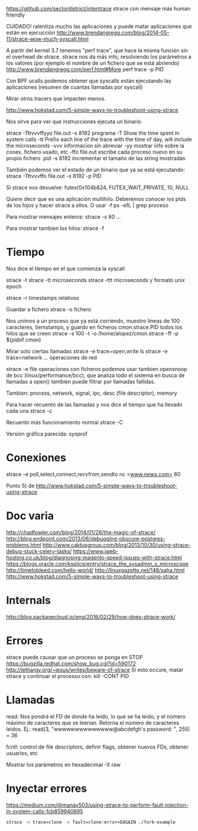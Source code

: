 <https://github.com/sectordistrict/intentrace>
strace con mensaje más human friendly

CUIDADO! ralentiza mucho las aplicaciones y puede matar aplicaciones que están en ejecucción
<http://www.brendangregg.com/blog/2014-05-11/strace-wow-much-syscall.html>

A partir del kernel 3.7 tenemos "perf trace", que hace la misma función sin el overhead de strace.
strace nos da más info, resolviendo los parámetros a los valores (por ejemplo el nombre de un fichero que se está abriendo)
<http://www.brendangregg.com/perf.html#More>
perf trace -p PID

Con BPF ucalls podemos obtener que syscalls están ejecutando las aplicaciones (resumen de cuantas llamadas por syscall)

Mirar otros tracers que impacten menos.

<http://www.hokstad.com/5-simple-ways-to-troubleshoot-using-strace>

Nos sirve para ver que instrucciones ejecuta un binario.

strace -Tttvvvffyyo file.out -s 8192 programa
-T Show the time spent in system calls
-tt Prefix each line of the trace with the time of day, will include the microseconds
-vvv informacion sin abreviar
-yy mostrar info sobre la conex, fichero usado, etc
-ffo file.out escribe cada proceso nuevo en su propio fichero .pid
-s 8192 incrementar el tamaño de las string mostradas

También podemos ver el estado de un binario que ya se está ejecutando:
strace -Tttvvvffo file.out -s 8192 -p PID

Si strace nos devuelve:
futex(0x104b824, FUTEX_WAIT_PRIVATE, 10, NULL

Quiere decir que es una aplicación multihilo. Deberemos conocer los pids de los hijos y hacer strace a ellos. O usar -f
ps -efL | grep proceso

Para mostrar mensajes enteros:
strace -s 80 ...

Para mostrar tambien los hilos:
strace -f

# Tiempo

Nos dice el tiempo en el que comienza la syscall

strace -t
strace -tt
microseconds
strace -ttt
microseconds y formato unix epoch

strace -r
timestamps relativos

Guardar a fichero
strace -o fichero

Nos unimos a un proceso que ya está corriendo, muestro lineas de 100 caracteres, tiemstamps, y guardo en ficheros cmon.strace.PID todos los hilos que se creen
strace -s 100 -t -o /home/alopez/cmon.strace -ff -p $(pidof cmon)

Mirar solo ciertas llamadas
strace -e trace=open,write ls
strace -e trace=network ...
operaciones de red

strace -e file
operaciones con ficheros
podemos usar tambien opensnoop de bcc (linux/performance/bcc), que analiza todo el sistema en busca de llamadas a open()
tambien puede filtrar por llamadas fallidas.

Tambien: process, network, signal, ipc, desc (file descriptor), memory

Para hacer recuento de las llamadas y nos dice el tiempo que ha llevado cada una
strace -c

Recuento más funcionamiento normal
strace -C

Versión gráfica parecida: sysprof

# Conexiones

strace -e poll,select,connect,recvfrom,sendto nc <www.news.com> 80

Punto 5) de
<http://www.hokstad.com/5-simple-ways-to-troubleshoot-using-strace>

# Doc varia

<http://chadfowler.com/blog/2014/01/26/the-magic-of-strace/>
<http://blog.endpoint.com/2013/06/debugging-obscure-postgres-problems.html>
<http://www.caktusgroup.com/blog/2013/10/30/using-strace-debug-stuck-celery-tasks/>
<https://www.iweb-hosting.co.uk/blog/diagnosing-magento-speed-issues-with-strace.html>
<https://blogs.oracle.com/ksplice/entry/strace_the_sysadmin_s_microscope>
<http://timetobleed.com/hello-world/>
<http://linuxgazette.net/148/saha.html>
<http://www.hokstad.com/5-simple-ways-to-troubleshoot-using-strace>

# Internals

<http://blog.packagecloud.io/eng/2016/02/29/how-does-strace-work/>

# Errores

strace puede causar que un proceso se ponga en STOP <https://bugzilla.redhat.com/show_bug.cgi?id=590172> <http://lethargy.org/~jesus/writes/beware-of-strace>
Si esto occure, matar strace y continuar el processo con: kill -CONT PID

# Llamadas

read:
Nos pondrá el FD de donde ha leido, lo que se ha leido, y el número máximo de caracteres que se leerian. Retorna el número de caracteres leidos.
Ej.: read(3, "wwwwwwwwwwwwww@abcdefgh's password: ", 255) = 36

fcntl:
control de file descriptors, definir flags, obtener nuevos FDs, obtener usuarios, etc

Mostrar los parámetros en hexadecimal
-X raw

# Inyectar errores

<https://medium.com/@manav503/using-strace-to-perform-fault-injection-in-system-calls-fcb859940895>

```bash
strace -e trace=clone -e fault=clone:error=EAGAIN ./fork-example
```
